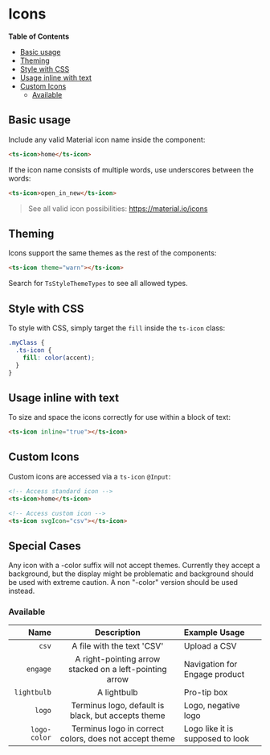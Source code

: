 <h1>Icons</h1>


<!-- START doctoc generated TOC please keep comment here to allow auto update -->
<!-- DON'T EDIT THIS SECTION, INSTEAD RE-RUN doctoc TO UPDATE -->
**Table of Contents**

- [Basic usage](#basic-usage)
- [Theming](#theming)
- [Style with CSS](#style-with-css)
- [Usage inline with text](#usage-inline-with-text)
- [Custom Icons](#custom-icons)
  - [Available](#available)

<!-- END doctoc generated TOC please keep comment here to allow auto update -->


## Basic usage

Include any valid Material icon name inside the component:

```html
<ts-icon>home</ts-icon>
```

If the icon name consists of multiple words, use underscores between the words:

```html
<ts-icon>open_in_new</ts-icon>
```

> See all valid icon possibilities: https://material.io/icons


## Theming

Icons support the same themes as the rest of the components:

```html
<ts-icon theme="warn"></ts-icon>
```

Search for `TsStyleThemeTypes` to see all allowed types.


## Style with CSS

To style with CSS, simply target the `fill` inside the `ts-icon` class:

```scss
.myClass {
  .ts-icon {
    fill: color(accent);
  }
}
```


## Usage inline with text

To size and space the icons correctly for use within a block of text:

```html
<ts-icon inline="true"></ts-icon>
```

## Custom Icons

Custom icons are accessed via a `ts-icon` `@Input`:


```html
<!-- Access standard icon -->
<ts-icon>home</ts-icon>

<!-- Access custom icon -->
<ts-icon svgIcon="csv"></ts-icon>
```

## Special Cases
Any icon with a -color suffix will not accept themes. Currently they accept a background, but the display might be problematic and background should be used with extreme caution. A non "-color" version should be used instead.


### Available

| Name          | Description                                             | Example Usage                     |
|--------------:|:-------------------------------------------------------:|:----------------------------------|
| `csv`         | A file with the text 'CSV'                              | Upload a CSV                      |
| `engage`      | A right-pointing arrow stacked on a left-pointing arrow | Navigation for Engage product     |
| `lightbulb`   | A lightbulb                                             | Pro-tip box                       |
| `logo`        | Terminus logo, default is black, but accepts theme      | Logo, negative logo               |
| `logo-color`  | Terminus logo in correct colors, does not accept theme  | Logo like it is supposed to look  |